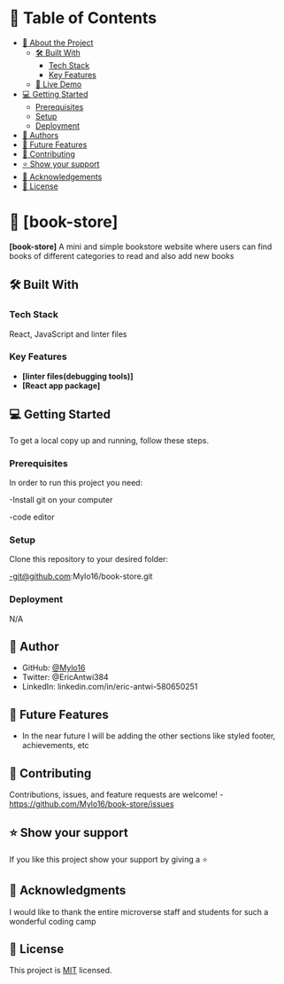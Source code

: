 # 📗 Table of Contents

- [📖 About the Project](#about-project)
  - [🛠 Built With](#built-with)
    - [Tech Stack](#tech-stack)
    - [Key Features](#key-features)
  - [🚀 Live Demo](#live-demo)
- [💻 Getting Started](#getting-started)
  - [Prerequisites](#prerequisites)
  - [Setup](#setup)
  - [Deployment](#triangular_flag_on_post-deployment)
- [👥 Authors](#authors)
- [🔭 Future Features](#future-features)
- [🤝 Contributing](#contributing)
- [⭐️ Show your support](#support)
- [🙏 Acknowledgements](#acknowledgements)
- [📝 License](#license)

# 📖 [book-store] <a name="about-project"></a>

**[book-store]** A mini and simple bookstore website where users can find books of different categories to read and also add new books

## 🛠 Built With <a name="built-with"></a>

### Tech Stack <a name="tech-stack"></a>

React, JavaScript and linter files

### Key Features <a name="key-features"></a>

- **[linter files(debugging tools)]**
- **[React app package]**



## 💻 Getting Started <a name="getting-started"></a>

To get a local copy up and running, follow these steps.

### Prerequisites

In order to run this project you need:

-Install git on your computer

-code editor


### Setup

Clone this repository to your desired folder:

-git@github.com:Mylo16/book-store.git

### Deployment

N/A


## 👥 Author <a name="authors"></a>


- GitHub: [@Mylo16](https://github.com/Mylo16)
- Twitter: @EricAntwi384
- LinkedIn: linkedin.com/in/eric-antwi-580650251

## 🔭 Future Features <a name="future-features"></a>

- In the near future I will be adding the other sections like styled footer, achievements, etc

## 🤝 Contributing <a name="contributing"></a>

Contributions, issues, and feature requests are welcome!
-https://github.com/Mylo16/book-store/issues

## ⭐️ Show your support <a name="support"></a>

If you like this project show your support by giving a ⭐️

## 🙏 Acknowledgments <a name="acknowledgements"></a>

I would like to thank the entire microverse staff and students for such a wonderful coding camp

## 📝 License <a name="license"></a>

This project is [MIT](./MIT.md) licensed.

